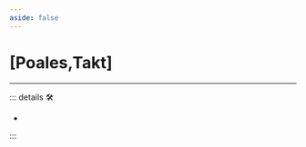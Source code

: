 ```yaml
---
aside: false
---
```

# <py>[<ekos>Poales</ekos>,<via>Takt</via>]</py>

---

<!-- =================================================== -->
<!-- =================================================== -->
<!-- =================================================== -->
<!-- =================================================== -->
<!-- =================================================== -->
::: details 🛠

-

:::
